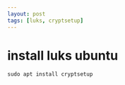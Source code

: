 ```yaml
---
layout: post
tags: [luks, cryptsetup]
---
```


# install luks ubuntu
```
sudo apt install cryptsetup
```
